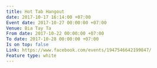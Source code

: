 ```yaml
---
title: Hot Tab Hangout
date: 2017-10-17 16:14:00 +07:00
Event date: 2017-10-27 00:00:00 +07:00
Venue: Bia Tay Ta
From date: 2017-10-22 00:00:00 +07:00
To date: 2017-10-28 00:00:00 +07:00
Is on top: false
Link: https://www.facebook.com/events/1947546642199847/
Feature type: white
---
```


